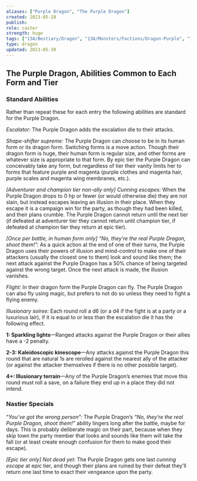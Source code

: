 ```yaml
---
aliases: ["Purple Dragon", "The Purple Dragon"]
created: 2023-05-28
publish: 
role: caster
strength: huge
tags: ["13A/Bestiary/Dragon", "13A/Monsters/Factions/Dragon-Purple", "13A/Monsters/Type/Caster", "13A/Monsters/Strength/triple", "13A'Monsters/Factions/Dragon-Purple"]
type: dragon
updated: 2023-05-30
---
```


## The Purple Dragon, Abilities Common to Each Form and Tier

### Standard Abilities

Rather than repeat these for each entry the following abilities are standard for the Purple Dragon.

*Escalator:* The Purple Dragon adds the escalation die to their attacks.

*Shape-shifter supreme:* The Purple Dragon can choose to be in its human form or its dragon form. Switching forms is a move action. Though their dragon form is huge, their human form is regular size, and other forms are whatever size is appropriate to that form. By epic tier the Purple Dragon can conceivably take any form, but regardless of tier their vanity limits her to forms that feature purple and magenta (purple clothes and magenta hair, purple scales and magenta wing membranes, etc.).

*[Adventurer and champion tier non-ally only] Cunning escapes:* When the Purple Dragon drops to 0 hp or fewer (or would otherwise die) they are not slain, but instead escapes leaving an illusion in their place. When they escape it is a campaign win for the party, as though they had been killed, and their plans crumble. The Purple Dragon cannot return until the next tier (if defeated at adventurer tier they cannot return until champion tier, if defeated at champion tier they return at epic tier).

*[Once per battle, in human form only] “No, they’re the real Purple Dragon, shoot them!”:* As a quick action at the end of one of their turns, the Purple Dragon uses their powers of illusion and mind-control to make one of their attackers (usually the closest one to them) look and sound like them; the next attack against the Purple Dragon has a 50% chance of being targeted against the wrong target. Once the next attack is made, the illusion vanishes.

*Flight:* In their dragon form the Purple Dragon can fly. The Purple Dragon can also fly using magic, but prefers to not do so unless they need to fight a flying enemy.

*Illusionary soiree:* Each round roll a d6 (or a d4 if the fight is at a party or a luxurious lair), if it is equal to or less than the escalation die it has the following effect.

**1: Sparkling lights**—Ranged attacks against the Purple Dragon or their allies have a -2 penalty.

**2-3: Kaleidoscopic kinescope**—Any attacks against the Purple Dragon this round that are natural 1s are rerolled against the nearest ally of the attacker (or against the attacker themselves if there is no other possible target).

**4+: Illusionary terrain**—Any of the Purple Dragon’s enemies that move this round must roll a save, on a failure they end up in a place they did not intend.

### Nastier Specials

“*You’ve got the wrong person”:* The Purple Dragon’s *“No, they’re the real Purple Dragon, shoot them!”* ability lingers long after the battle, maybe for days. This is probably deliberate magic on their part, because when they skip town the party member that looks and sounds like them will take the fall (or at least create enough confusion for them to make good their escape).

*[Epic tier only] Not dead yet:* The Purple Dragon gets one last *cunning escape* at epic tier, and though their plans are ruined by their defeat they’ll return one last time to exact their vengeance upon the party.
